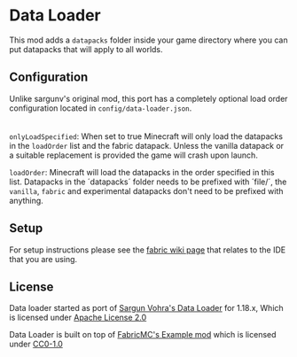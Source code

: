 # Data Loader

This mod adds a `datapacks` folder inside your game directory where you can put datapacks that will apply to all worlds.

## Configuration

Unlike sargunv's original mod, this port has a completely optional load order configuration located in `config/data-loader.json`.
<br><br><br>
`onlyLoadSpecified`: When set to true Minecraft will only load the datapacks in the `loadOrder` list and the fabric datapack. Unless the vanilla datapack or a suitable replacement is provided the game will crash upon launch.

`loadOrder`: Minecraft will load the datapacks in the order specified in this list. Datapacks in the ´datapacks´ folder needs to be prefixed with ´file/´, the `vanilla`, `fabric` and experimental datapacks don't need to be prefixed with anything.

## Setup

For setup instructions please see the [fabric wiki page](https://fabricmc.net/wiki/tutorial:setup) that relates to the IDE that you are using.

## License

Data loader started as port of [Sargun Vohra's Data Loader](https://gitlab.com/sargunv-mc-mods/data-loader/-/tree/1.16) for 1.18.x, Which is licensed under [Apache License 2.0](https://gitlab.com/sargunv-mc-mods/data-loader/-/blob/1.16/LICENSE)

Data Loader is built on top of [FabricMC's Example mod](https://github.com/FabricMC/fabric-example-mod) which is licensed under [CC0-1.0](https://github.com/FabricMC/fabric-example-mod/blob/1.18/LICENSE)